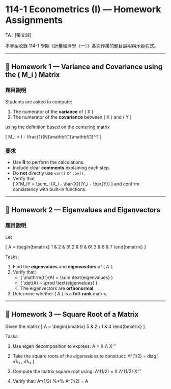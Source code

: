 # 114-1 Econometrics (I) — Homework Assignments  
TA : [張文誠]  

本專案收錄 114-1 學期《計量經濟學（一）》各次作業的題目說明與示範程式。  


---

## 📘 Homework 1 — Variance and Covariance using the \( M_i \) Matrix  

### 題目說明
Students are asked to compute:  
1. The numerator of the **variance** of \( X \)  
2. The numerator of the **covariance** between \( X \) and \( Y \)  

using the definition based on the centering matrix  

\[
M_i = I - \frac{1}{N}\mathbf{1}\mathbf{1}^T
\]

### 要求
- Use **R** to perform the calculations.  
- Include clear **comments** explaining each step.  
- Do **not** directly use `var()` or `cov()`.  
- Verify that  
  \[
  X'M_iY = \sum_i (X_i - \bar{X})(Y_i - \bar{Y})
  \]
  and confirm consistency with built-in functions.  

---

## 📗 Homework 2 — Eigenvalues and Eigenvectors  

### 題目說明
Let  

\[
A = 
\begin{bmatrix}
1 & 2 & 3\\
2 & 9 & 6\\
3 & 6 & 7
\end{bmatrix}
\]

Tasks:  
1. Find the **eigenvalues** and **eigenvectors** of \( A \).  
2. Verify that:  
   - \( \mathrm{tr}(A) = \sum \text{eigenvalues} \)  
   - \( \det(A) = \prod \text{eigenvalues} \)  
   - The eigenvectors are **orthonormal**.  
3. Determine whether \( A \) is a **full-rank** matrix.  

---

## 📘 Homework 3 — Square Root of a Matrix

Given the matrix
  \[
A = 
\begin{bmatrix}
5 & 2 \\
1 & 4 
\end{bmatrix}
\]

Tasks:
1. Use eigen decomposition to express:
       A = X Λ X⁻¹

2. Take the square roots of the eigenvalues to construct:
       Λ^(1/2) = diag( √λ₁ , √λ₂ )

3. Compute the matrix square root using:
       A^(1/2) = X Λ^(1/2) X⁻¹

4. Verify that:
       A^(1/2) %*% A^(1/2) = A

